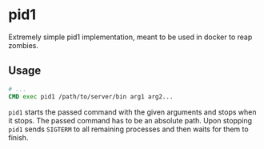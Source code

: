 pid1
====

Extremely simple pid1 implementation, meant to be used in docker to reap zombies.

Usage
-----

```Dockerfile
# ...
CMD exec pid1 /path/to/server/bin arg1 arg2...
```

`pid1` starts the passed command with the given arguments and stops when it
stops. The passed command has to be an absolute path. Upon stopping `pid1` sends
`SIGTERM` to all remaining processes and then waits for them to finish.
